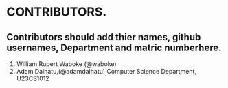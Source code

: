 # CONTRIBUTORS.
## Contributors should add thier names, github usernames, Department and matric numberhere.
<ol>
<li>William Rupert Waboke (@waboke)
<li>Adam Dalhatu,(@adamdalhatu) Computer Science Department, U23CS1012</li>
</ol>
